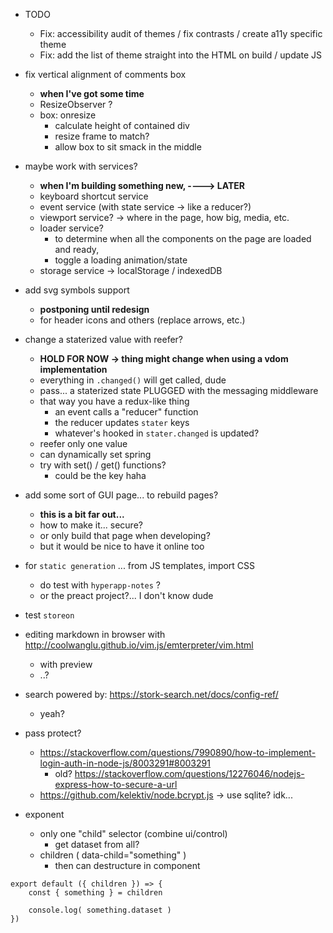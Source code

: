* TODO
    * Fix: accessibility audit of themes / fix contrasts / create a11y specific theme
    * Fix: add the list of theme straight into the HTML on build / update JS

* fix vertical alignment of comments box
    * **when I've got some time**
    * ResizeObserver ?
    * box: onresize
        - calculate height of contained div
        - resize frame to match?
        - allow box to sit smack in the middle

* maybe work with services?
    * **when I'm building something new, ----> LATER**
    - keyboard shortcut service
    - event service (with state service -> like a reducer?)
    - viewport service? -> where in the page, how big, media, etc.
    - loader service?
        - to determine when all the components on the page are loaded and ready,
        - toggle a loading animation/state
    - storage service -> localStorage / indexedDB

* add svg symbols support
    - **postponing until redesign**
    - for header icons and others (replace arrows, etc.)

* change a staterized value with reefer?
    - **HOLD FOR NOW -> thing might change when using a vdom implementation**
    - everything in `.changed()` will get called, dude
    - pass... a staterized state PLUGGED with the messaging middleware
    - that way you have a redux-like thing
        - an event calls a "reducer" function
        - the reducer updates `stater` keys
        - whatever's hooked in `stater.changed` is updated?
    * reefer only one value
    * can dynamically set spring
    * try with set() / get() functions?
        - could be the key haha

* add some sort of GUI page... to rebuild pages?
    - **this is a bit far out...**
    - how to make it... secure?
    - or only build that page when developing?
    - but it would be nice to have it online too

* for `static generation` ... from JS templates, import CSS
    - do test with `hyperapp-notes` ?
    - or the preact project?... I don't know dude

* test `storeon`

* editing markdown in browser with http://coolwanglu.github.io/vim.js/emterpreter/vim.html
    - with preview
    - ..?

* search powered by: https://stork-search.net/docs/config-ref/
    - yeah?

* pass protect?
    - https://stackoverflow.com/questions/7990890/how-to-implement-login-auth-in-node-js/8003291#8003291
      - old? https://stackoverflow.com/questions/12276046/nodejs-express-how-to-secure-a-url
    - https://github.com/kelektiv/node.bcrypt.js -> use sqlite? idk...


* exponent
    - only one "child" selector (combine ui/control)
        - get dataset from all?
    - children ( data-child="something" )
        - then can destructure in component
```
export default ({ children }) => {
    const { something } = children

    console.log( something.dataset )
})
```